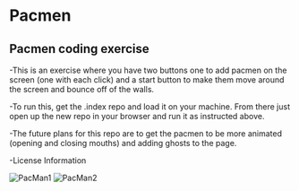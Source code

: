 # Pacmen
## Pacmen coding exercise
-This is an exercise where you have two buttons one to add pacmen on the screen (one with each click) and a start button to make them move around the screen and bounce off of the walls. 

-To run this, get the .index repo and load it on your machine. From there just open up the new repo in your browser and run it as instructed above. 

-The future plans for this repo are to get the pacmen to be more animated (opening and closing mouths) and adding ghosts to the page. 

-License Information

![PacMan1](https://user-images.githubusercontent.com/89538206/134593288-8e51786e-7bdc-44e0-9467-57594ec725c3.png)
![PacMan2](https://user-images.githubusercontent.com/89538206/134593292-aea0939d-04cf-47bb-a0d8-ec444e8c8bdb.png)
